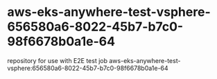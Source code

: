 # aws-eks-anywhere-test-vsphere-656580a6-8022-45b7-b7c0-98f6678b0a1e-64
repository for use with E2E test job aws-eks-anywhere-test-vsphere:656580a6-8022-45b7-b7c0-98f6678b0a1e-64
